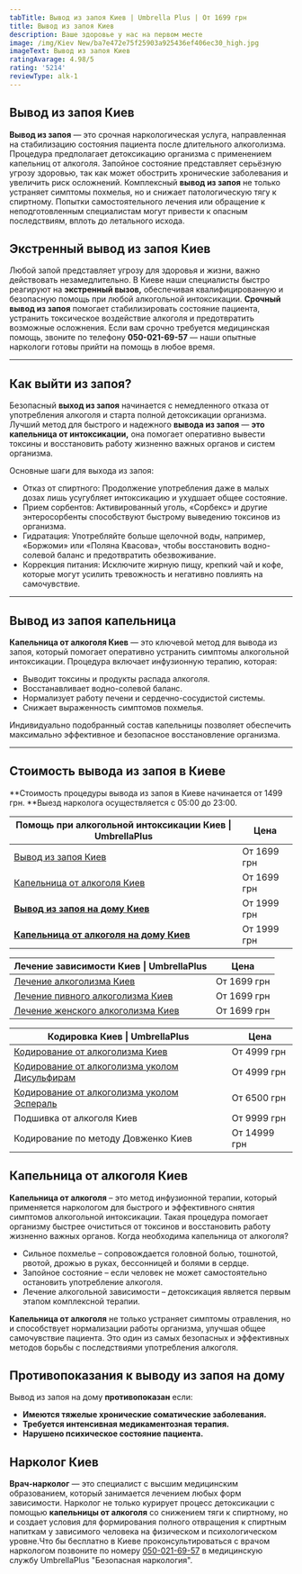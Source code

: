```yaml
---
tabTitle: Вывод из запоя Киев | Umbrella Plus | От 1699 грн
title: Вывод из запоя Киев
description: Ваше здоровье у нас на первом месте
image: /img/Kiev New/ba7e472e75f25903a925436ef406ec30_high.jpg
imageText: Вывод из запоя Киев
ratingAvarage: 4.98/5
rating: '5214'
reviewType: alk-1
---
```


## Вывод из запоя Киев

**Вывод из запоя** — это срочная наркологическая услуга, направленная на стабилизацию состояния пациента после длительного алкоголизма. Процедура предполагает детоксикацию организма с применением капельниц от алкоголя. Запойное состояние представляет серьёзную угрозу здоровью, так как может обострить хронические заболевания и увеличить риск осложнений. Комплексный **вывод из запоя** не только устраняет симптомы похмелья, но и снижает патологическую тягу к спиртному. Попытки самостоятельного лечения или обращение к неподготовленным специалистам могут привести к опасным последствиям, вплоть до летального исхода.

## Экстренный вывод из запоя Киев

Любой запой представляет угрозу для здоровья и жизни, важно действовать незамедлительно. В Киеве наши специалисты быстро реагируют на **экстренный вызов,** обеспечивая квалифицированную и безопасную помощь при любой алкогольной интоксикации. **Срочный вывод из запоя** помогает стабилизировать состояние пациента, устранить токсическое воздействие алкоголя и предотвратить возможные осложнения. Если вам срочно требуется медицинская помощь, звоните по телефону **050-021-69-57** — наши опытные наркологи готовы прийти на помощь в любое время.

***

## Как выйти из запоя?

Безопасный **выход из запоя** начинается с немедленного отказа от употребления алкоголя и старта полной детоксикации организма. Лучший метод для быстрого и надежного **вывода из запоя** — **это капельница от интоксикации,** она помогает оперативно вывести токсины и восстановить работу жизненно важных органов и систем организма.

Основные шаги для выхода из запоя:

* Отказ от спиртного: Продолжение употребления даже в малых дозах лишь усугубляет интоксикацию и ухудшает общее состояние.
* Прием сорбентов: Активированный уголь, «Сорбекс» и другие энтеросорбенты способствуют быстрому выведению токсинов из организма.
* Гидратация: Употребляйте больше щелочной воды, например, «Боржоми» или «Поляна Квасова», чтобы восстановить водно-солевой баланс и предотвратить обезвоживание.
* Коррекция питания: Исключите жирную пищу, крепкий чай и кофе, которые могут усилить тревожность и негативно повлиять на самочувствие.

***

## Вывод из запоя капельница

**Капельница от алкоголя Киев** — это ключевой метод для вывода из запоя, который помогает оперативно устранить симптомы алкогольной интоксикации. Процедура включает инфузионную терапию, которая:

* Выводит токсины и продукты распада алкоголя.
* Восстанавливает водно-солевой баланс.
* Нормализует работу печени и сердечно-сосудистой системы.
* Снижает выраженность симптомов похмелья.

Индивидуально подобранный состав капельницы позволяет обеспечить максимально эффективное и безопасное восстановление организма.

***

## Стоимость вывода из запоя в Киеве

**Стоимость процедуры вывода из запоя в Киеве начинается от 1499 грн. **Выезд нарколога осуществляется с 05:00 до 23:00.

| Помощь при алкогольной интоксикации Киев \| UmbrellaPlus                      | Цена        |
| ----------------------------------------------------------------------------- | ----------- |
| [Вывод из запоя Киев](Vivod-iz-zapoia-kiev)                                   | От 1699 грн |
| [Капельница от алкоголя Киев](Kapelnica_ot_alkogola_kiev)                     | От 1699 грн |
| **[Вывод из запоя на дому Киев](Vivod-iz-zapoia-na-domy-kiev)**               | От 1999 грн |
| **[Капельница от алкоголя на дому Киев](Kapelnica_ot_alkogola_na_domy_kiev)** | От 1999 грн |

| Лечение зависимости Киев \| UmbrellaPlus                                | Цена        |
| ----------------------------------------------------------------------- | ----------- |
| [Лечение алкоголизма Киев](lechenie-alkogolizma-kiev)                   | От 1699 грн |
| [Лечение пивного алкоголизма Киев](lechenie-pivnogi-alkogolizma-kiev)   | От 1699 грн |
| [Лечение женского алкоголизма Киев](lechenie-jenskogo-alkogolizma-kiev) | От 1699 грн |

| Кодировка Киев \| UmbrellaPlus                                                          | Цена         |
| --------------------------------------------------------------------------------------- | ------------ |
| [Кодирование от алкоголизма Киев](kodirovka-ot-alkogolia-kiev)                          | От 4999 грн  |
| [Кодирование от алкоголизма уколом Дисульфирам](kodirovka-ot-alkogolia-disulfiram-kiev) | От 4999 грн  |
| [Кодирование от алкоголизма уколом Эспераль](kodirovka-ot-alkogolizma-espiarl-kiev)     | От 6500 грн  |
| Подшивка от алкоголя Киев                                                               | От 9999 грн  |
| Кодирование по методу Довженко Киев                                                     | От 14999 грн |

## Капельница от алкоголя Киев

**Капельница от алкоголя** – это метод инфузионной терапии, который применяется наркологом для быстрого и эффективного снятия симптомов алкогольной интоксикации. Такая процедура помогает организму быстрее очиститься от токсинов и восстановить работу жизненно важных органов. Когда необходима капельница от алкоголя?

* Сильное похмелье – сопровождается головной болью, тошнотой, рвотой, дрожью в руках, бессонницей и болями в сердце.
* Запойное состояние – если человек не может самостоятельно остановить употребление алкоголя.
* Лечение алкогольной зависимости – детоксикация является первым этапом комплексной терапии.

**Капельница от алкоголя** не только устраняет симптомы отравления, но и способствует нормализации работы организма, улучшая общее самочувствие пациента. Это один из самых безопасных и эффективных методов борьбы с последствиями употребления алкоголя.

## Противопоказания к выводу из запоя на дому

Вывод из запоя на дому **противопоказан** если:

* **Имеются тяжелые хронические соматические заболевания.**
* **Требуется интенсивная медикаментозная терапия.**
* **Нарушено психическое состояние пациента.**

## Нарколог Киев

**Врач-нарколог** — это специалист с высшим медицинским образованием, который занимается лечением любых форм зависимости.
Нарколог не только курирует процесс детоксикации с помощью **капельницы от алкоголя** со снижением тяги к спиртному, но и создает условия для формирования полного отвращения к спиртным напиткам у зависимого человека на физическом и психологическом уровне.Что бы бесплатно в Киеве проконсультироваться с врачом наркологом позвоните по номеру [050-021-69-57](tel:0500216957) в медицинскую службу UmbrellaPlus "Безопасная наркология".
